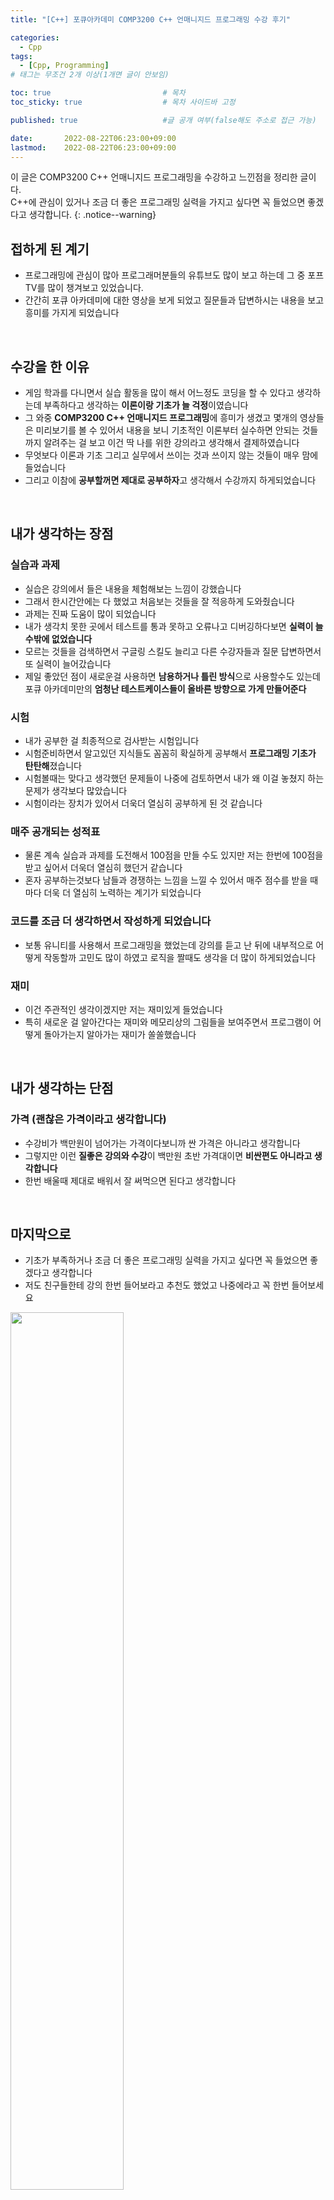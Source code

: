 ```yaml
---
title: "[C++] 포큐아카데미 COMP3200 C++ 언매니지드 프로그래밍 수강 후기"

categories:
  - Cpp
tags:
  - [Cpp, Programming]
# 태그는 무조건 2개 이상(1개면 글이 안보임)

toc: true                         # 목차
toc_sticky: true                  # 목차 사이드바 고정

published: true                   #글 공개 여부(false해도 주소로 접근 가능)

date:       2022-08-22T06:23:00+09:00
lastmod:    2022-08-22T06:23:00+09:00
---
```


<!-- description : 25자에서 160자 사이 -->
이 글은 COMP3200 C++ 언매니지드 프로그래밍을 수강하고 느낀점을 정리한 글이다.<br>
C++에 관심이 있거나 조금 더 좋은 프로그래밍 실력을 가지고 싶다면 꼭 들었으면 좋겠다고 생각합니다.
{: .notice--warning}

## 접하게 된 계기
- 프로그래밍에 관심이 많아 프로그래머분들의 유튜브도 많이 보고 하는데 그 중 포프TV를 많이 챙겨보고 있었습니다.
- 간간히 포큐 아카데미에 대한 영상을 보게 되었고 질문들과 답변하시는 내용을 보고 흥미를 가지게 되었습니다

<br>

## 수강을 한 이유
- 게임 학과를 다니면서 실습 활동을 많이 해서 어느정도 코딩을 할 수 있다고 생각하는데 부족하다고 생각하는 **이론이랑 기초가 늘 걱정**이였습니다
- 그 와중 **COMP3200 C++ 언매니지드 프로그래밍**에 흥미가 생겼고 몇개의 영상들은 미리보기를 볼 수 있어서 내용을 보니 기초적인 이론부터 실수하면 안되는 것들까지 알려주는 걸 보고 이건 딱 나를 위한 강의라고 생각해서 결제하였습니다
- 무엇보다 이론과 기초 그리고 실무에서 쓰이는 것과 쓰이지 않는 것들이 매우 맘에 들었습니다
- 그리고 이참에 **공부할꺼면 제대로 공부하자**고 생각해서 수강까지 하게되었습니다

<br>

## 내가 생각하는 장점

### 실습과 과제
- 실습은 강의에서 들은 내용을 체험해보는 느낌이 강했습니다
- 그래서 한시간안에는 다 했었고 처음보는 것들을 잘 적응하게 도와줬습니다
- 과제는 진짜 도움이 많이 되었습니다
- 내가 생각치 못한 곳에서 테스트를 통과 못하고 오류나고 디버깅하다보면 **실력이 늘수밖에 없었습니다**
- 모르는 것들을 검색하면서 구글링 스킬도 늘리고 다른 수강자들과 질문 답변하면서 또 실력이 늘어갔습니다
- 제일 좋았던 점이 새로운걸 사용하면 **남용하거나 틀린 방식**으로 사용할수도 있는데 포큐 아카데미만의 **엄청난 테스트케이스들이 올바른 방향으로 가게 만들어준다**

### 시험
- 내가 공부한 걸 최종적으로 검사받는 시험입니다
- 시험준비하면서 알고있던 지식들도 꼼꼼히 확실하게 공부해서 **프로그래밍 기초가 탄탄해**졌습니다
- 시험볼때는 맞다고 생각했던 문제들이 나중에 검토하면서 내가 왜 이걸 놓쳤지 하는 문제가 생각보다 많았습니다
- 시험이라는 장치가 있어서 더욱더 열심히 공부하게 된 것 같습니다

### 매주 공개되는 성적표
- 물론 계속 실습과 과제를 도전해서 100점을 만들 수도 있지만 저는 한번에 100점을 받고 싶어서 더욱더 열심히 했던거 같습니다
- 혼자 공부하는것보다 남들과 경쟁하는 느낌을 느낄 수 있어서 매주 점수를 받을 때마다 더욱 더 열심히 노력하는 계기가 되었습니다

### 코드를 조금 더 생각하면서 작성하게 되었습니다
- 보통 유니티를 사용해서 프로그래밍을 했었는데 강의를 듣고 난 뒤에 내부적으로 어떻게 작동할까 고민도 많이 하였고 로직을 짤때도 생각을 더 많이 하게되었습니다

### 재미
- 이건 주관적인 생각이겠지만 저는 재미있게 들었습니다
- 특히 새로운 걸 알아간다는 재미와 메모리상의 그림들을 보여주면서 프로그램이 어떻게 돌아가는지 알아가는 재미가 쏠쏠했습니다

<br>

## 내가 생각하는 단점

### 가격 (괜찮은 가격이라고 생각합니다)
- 수강비가 백만원이 넘어가는 가격이다보니까 싼 가격은 아니라고 생각합니다
- 그렇지만 이런 **질좋은 강의와 수강**이 백만원 초반 가격대이면 **비싼편도 아니라고 생각합니다**
- 한번 배울때 제대로 배워서 잘 써먹으면 된다고 생각합니다

<br>

## 마지막으로
- 기초가 부족하거나 조금 더 좋은 프로그래밍 실력을 가지고 싶다면 꼭 들었으면 좋겠다고 생각합니다
- 저도 친구들한테 강의 한번 들어보라고 추천도 했었고 나중에라고 꼭 한번 들어보세요

<img src="https://raw.githubusercontent.com/reoul/reoul.github.io/main/assets/images/postImage/cpp-57-1.PNG" width="60%">

<br>

***
<br>

    💻 열심히 공부해서 작성 중이니 오류나 틀린 부분이 있을 경우 
      언제든지 댓글 혹은 메일로 알려주시면 감사하겠습니다! 😸


[맨 위로 이동하기](#){: .btn .btn--primary }{: .align-right}
